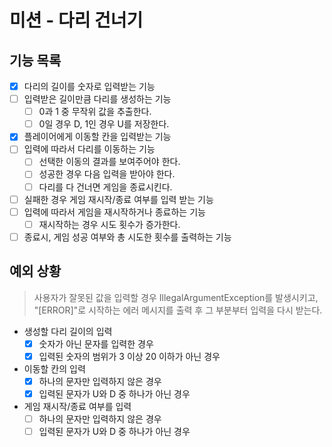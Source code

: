 # 미션 - 다리 건너기

## 기능 목록
- [x] 다리의 길이를 숫자로 입력받는 기능
- [ ] 입력받은 길이만큼 다리를 생성하는 기능
  - [ ] 0과 1 중 무작위 값을 추출한다.
  - [ ] 0일 경우 D, 1인 경우 U를 저장한다.
- [x] 플레이어에게 이동할 칸을 입력받는 기능
- [ ] 입력에 따라서 다리를 이동하는 기능
  - [ ] 선택한 이동의 결과를 보여주어야 한다.
  - [ ] 성공한 경우 다음 입력을 받아야 한다.
  - [ ] 다리를 다 건너면 게임을 종료시킨다.
- [ ] 실패한 경우 게임 재시작/종료 여부를 입력 받는 기능
- [ ] 입력에 따라서 게임을 재시작하거나 종료하는 기능
  - [ ] 재시작하는 경우 시도 횟수가 증가한다. 
- [ ] 종료시, 게임 성공 여부와 총 시도한 횟수를 출력하는 기능

## 예외 상황
> 사용자가 잘못된 값을 입력할 경우 IllegalArgumentException를 발생시키고,  
> "[ERROR]"로 시작하는 에러 메시지를 출력 후 그 부분부터 입력을 다시 받는다.
- 생성할 다리 길이의 입력
  - [x] 숫자가 아닌 문자를 입력한 경우
  - [x] 입력된 숫자의 범위가 3 이상 20 이하가 아닌 경우
- 이동할 칸의 입력
  - [x] 하나의 문자만 입력하지 않은 경우
  - [x] 입력된 문자가 U와 D 중 하나가 아닌 경우
- 게임 재시작/종료 여부를 입력
  - [ ] 하나의 문자만 입력하지 않은 경우
  - [ ] 입력된 문자가 U와 D 중 하나가 아닌 경우